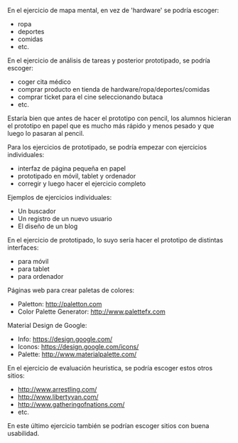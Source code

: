 En el ejercicio de mapa mental, en vez de 'hardware' se podría escoger:
- ropa
- deportes
- comidas
- etc.

En el ejercicio de análisis de tareas y posterior prototipado, se podría escoger:
- coger cita médico
- comprar producto en tienda de hardware/ropa/deportes/comidas
- comprar ticket para el cine seleccionando butaca
- etc.

Estaría bien que antes de hacer el prototipo con pencil, los alumnos hicieran
el prototipo en papel que es mucho más rápido y menos pesado
y que luego lo pasaran al pencil.

Para los ejercicios de prototipado, se podría empezar con ejercicios individuales:
- interfaz de página pequeña en papel
- prototipado en móvil, tablet y ordenador
- corregir y luego hacer el ejercicio completo

Ejemplos de ejercicios individuales:
- Un buscador
- Un registro de un nuevo usuario
- El diseño de un blog

En el ejercicio de prototipado, lo suyo sería hacer el prototipo de distintas interfaces:
- para móvil
- para tablet
- para ordenador

Páginas web para crear paletas de colores:
- Paletton: <http://paletton.com>
- Color Palette Generator: <http://www.palettefx.com>

Material Design de Google:
- Info: https://design.google.com/
- Iconos: https://design.google.com/icons/
- Palette: http://www.materialpalette.com/

En el ejercicio de evaluación heuristica, se podría escoger estos otros sitios:
- http://www.arrestling.com/
- http://www.libertyvan.com/
- http://www.gatheringofnations.com/
- etc.

En este último ejercicio también se podrían escoger sitios con buena usabilidad.
